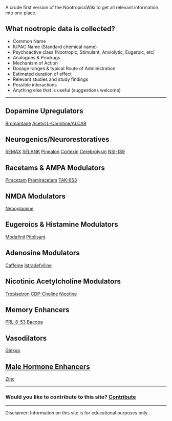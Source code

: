 A crude first version of the NootropicsWiki to get all relevant information into one place.

## What nootropic data is collected?

- Common Name
- IUPAC Name (Standard chemical name)
- Psychoactive class (Nootropic, Stimulant, Anxiolytic, Eugeroic, etc)
- Analogues & Prodrugs
- Mechanism of Action
- Dosage ranges & typical Route of Administration
- Estimated duration of effect
- Relevant studies and study findings
- Possible interactions
- Anything else that is useful (suggestions welcome)

---

## Dopamine Upregulators

[Bromantane](/s/Bromantane)
[Acetyl L-Carnitine/ALCAR](/s/ALCAR)

## Neurogenics/Neurorestoratives

[SEMAX](/s/SEMAX)
[SELANK](/s/SELANK)
[Pinealon](/s/Pinealon)
[Cortexin](/s/Cortexin)
[Cerebrolysin](/s/Cerebrolysin)
[NSI-189](/s/NSI-189)

## Racetams & AMPA Modulators

[Piracetam](/s/Piracetam)
[Pramiracetam](/s/Pramiracetam)
[TAK-653](/s/TAK-653)

## NMDA Modulators

[Neboglamine](/s/Neboglamine)

## Eugeroics & Histamine Modulators

[Modafinil](/s/Modafinil)
[Pitolisant](/s/Pitolisant)

## Adenosine Modulators

[Caffeine](/s/Caffeine)
[Istradefylline](/s/Istradefylline)

## Nicotinic Acetylcholine Modulators

[Tropisetron](/s/Tropisetron)
[CDP-Choline](/s/CDP-Choline)
[Nicotine](/s/Nicotine)

## Memory Enhancers

[PRL-8-53](/s/PRL-8-53)
[Bacopa](/s/Bacopa)

## Vasodilators

[Ginkgo](/s/Ginkgo)

## [Male Hormone Enhancers](/Male-Hormones)

[Zinc](/s/Zinc)

---

### Would you like to contribute to this site? [Contribute](/Contribute)

---

Disclaimer: Information on this site is for educational purposes only.